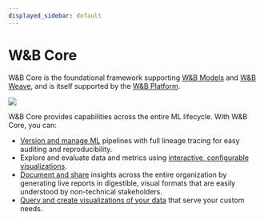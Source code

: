 ```yaml
---
displayed_sidebar: default
---
```


# W&B Core
W&B Core is the foundational framework supporting [W&B Models](./models.md) and [W&B Weave](./weave_platform.md), and is itself supported by the [W&B Platform](./hosting/intro.md). 

![](@site/static/images/general/core.png)

W&B Core provides capabilities across the entire ML lifecycle. With W&B Core, you can:

- [Version and manage ML](./artifacts/intro.md) pipelines with full lineage tracing for easy auditing and reproducibility.
- Explore and evaluate data and metrics using [interactive, configurable visualizations](./tables/intro.md).
- [Document and share](./reports/intro.md) insights across the entire organization by generating live reports in digestible, visual formats that are easily understood by non-technical stakeholders.
- [Query and create visualizations of your data](../guides/app/features/panels/query-panel) that serve your custom needs.
